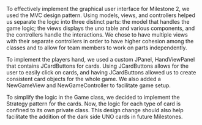 To effectively implement the graphical user interface for Milestone 2, we used the MVC design pattern. Using models, views, and controllers helped us separate the logic into three distinct parts: the model that handles the game logic; the views displays the uno table and various components, and the controllers handle the interactions. We chose to have multiple views with their separate controllers in order to have higher cohesion among the classes and to allow for team members to work on parts independently. 

To implement the players hand, we used a custom JPanel, HandViewPanel that contains JCardButtons for cards. Using JCardButtons allows for the user to easily click on cards, and having JCardButtons allowed us to create consistent card objects for the whole game. We also added a NewGameView and NewGameController to facilitate game setup.

To simplify the logic in the Game class, we decided to implement the Strategy pattern for the cards. Now, the logic for each type of card is confined to its own private class. This design change should also help facilitate the addition of the dark side UNO cards in future Milestones.
